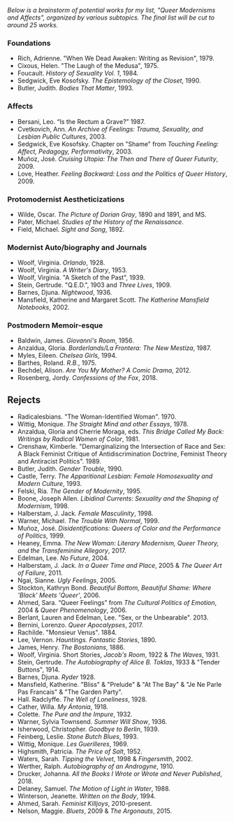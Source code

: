 *Below is a brainstorm of potential works for my list, "Queer Modernisms and Affects", organized by various subtopics. The final list will be cut to around 25 works.*

### Foundations
- Rich, Adrienne. "When We Dead Awaken: Writing as Revision", 1979.
- Cixous, Helen. "The Laugh of the Medusa", 1975.
- Foucault. *History of Sexuality Vol. 1*, 1984.
- Sedgwick, Eve Kosofsky. *The Epistemology of the Closet*, 1990.
- Butler, Judith. *Bodies That Matter*, 1993. 

### Affects
- Bersani, Leo. “Is the Rectum a Grave?” 1987.
- Cvetkovich, Ann. *An Archive of Feelings: Trauma, Sexuality, and Lesbian Public Cultures*, 2003.
- Sedgwick, Eve Kosofsky. Chapter on "Shame" from *Touching Feeling: Affect, Pedagogy, Performativity*, 2003.
- Muñoz, José. *Cruising Utopia: The Then and There of Queer Futurity*, 2009.
- Love, Heather. *Feeling Backward: Loss and the Politics of Queer History*, 2009.

### Protomodernist Aestheticizations
- Wilde, Oscar. *The Picture of Dorian Gray*, 1890 and 1891, and MS.
- Pater, Michael. *Studies of the History of the Renaissance*.
- Field, Michael. *Sight and Song*, 1892.

### Modernist Auto/biography and Journals
- Woolf, Virginia. *Orlando*, 1928.
- Woolf, Virginia. *A Writer's Diary*, 1953.
- Woolf, Virginia. "A Sketch of the Past", 1939.
- Stein, Gertrude. "Q.E.D.", 1903 and *Three Lives*, 1909. 
- Barnes, Djuna. *Nightwood*, 1936.
- Mansfield, Katherine and Margaret Scott. *The Katherine Mansfield Notebooks*, 2002.

### Postmodern Memoir-esque

- Baldwin, James. *Giovanni's Room*, 1956.
- Anzaldua, Gloria. *Borderlands/La Frontera: The New Mestiza*, 1987.
- Myles, Eileen. *Chelsea Girls*, 1994.
- Barthes, Roland. *R.B.*, 1975.
- Bechdel, Alison. *Are You My Mother? A Comic Drama*, 2012.
- Rosenberg, Jordy. *Confessions of the Fox*, 2018.

## Rejects 

* Radicalesbians. "The Woman-Identified Woman". 1970.
* Wittig, Monique. *The Straight Mind and other Essays*, 1978.
* Anzaldua, Gloria and Cherrie Moraga, eds. *This Bridge Called My Back: Writings by Radical Women of Color*, 1981.
* Crenshaw, Kimberle. "Demarginalizing the Intersection of Race and Sex: A Black Feminist Critique of Antidiscrimination Doctrine, Feminist Theory and Antiracist Politics". 1989.
* Butler, Judith. *Gender Trouble*, 1990.
* Castle, Terry. *The Apparitional Lesbian: Female Homosexuality and Modern Culture*, 1993. 
* Felski, Ria. *The Gender of Modernity*, 1995.
* Boone, Joseph Allen. *Libidinal Currents: Sexuality and the Shaping of Modernism*, 1998.
* Halberstam, J. Jack. *Female Masculinity*, 1998.
* Warner, Michael. *The Trouble With Normal*, 1999.
* Muñoz, José. *Disidentifications: Queers of Color and the Performance of Politics*, 1999.
* Heaney, Emma. *The New Woman: Literary Modernism, Queer Theory, and the Transfeminine Allegory*, 2017.
* Edelman, Lee. *No Future*, 2004.
* Halberstam, J. Jack. *In a Queer Time and Place*, 2005 & *The Queer Art of Failure*, 2011.
* Ngai, Sianne. *Ugly Feelings*, 2005.
* Stockton, Kathryn Bond. *Beautiful Bottom, Beautiful Shame: Where 'Black' Meets 'Queer'*, 2006.
* Ahmed, Sara. “Queer Feelings” from *The Cultural Politics of Emotion*, 2004 & *Queer Phenomenology*, 2006.
* Berlant, Lauren and Edelman, Lee. "Sex, or the Unbearable". 2013.
* Bernini, Lorenzo. *Queer Apocalypses*, 2017.
* Rachilde. "Monsieur Venus". 1884.
* Lee, Vernon. *Hauntings. Fantastic Stories*, 1890.
* James, Henry. *The Bostonians*, 1886.
* Woolf, Virginia. Short Stories, *Jacob's Room*, 1922 & *The Waves*, 1931.
* Stein, Gertrude. *The Autobiography of Alice B. Toklas*, 1933 & "Tender Buttons", 1914.
* Barnes, Djuna. *Ryder* 1928.
* Mansfield, Katherine. "Bliss" & "Prelude" & "At The Bay" & "Je Ne Parle Pas Francais" & "The Garden Party".
* Hall. Radclyffe. *The Well of Loneliness*, 1928.
* Cather, Willa. *My Ántonia*, 1918.
* Colette. *The Pure and the Impure*, 1932.
* Warner, Sylvia Townsend. *Summer Will Show*, 1936.
* Isherwood, Christopher. *Goodbye to Berlin*, 1939.
* Feinberg, Leslie. *Stone Butch Blues*, 1993.
* Wittig, Monique. *Les Guerilleres*, 1969.
* Highsmith, Patricia. *The Price of Salt*, 1952.
* Waters, Sarah. *Tipping the Velvet*, 1998 & *Fingersmith*, 2002.
* Werther, Ralph. *Autobiography of an Androgyne*, 1910.
* Drucker, Johanna. *All the Books I Wrote or Wrote and Never Published*, 2018.
* Delaney, Samuel. *The Motion of Light in Water*, 1988.
* Winterson, Jeanette. *Written on the Body*, 1994.
* Ahmed, Sarah. *Feminist Killjoys*,  2010-present.
* Nelson, Maggie. *Bluets*, 2009 & *The Argonauts*, 2015.